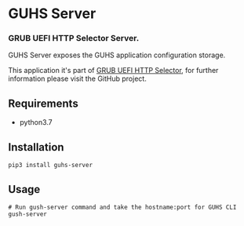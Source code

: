 # GUHS Server

### GRUB UEFI HTTP Selector Server.
GUHS Server exposes the GUHS application configuration storage.

This application it's part of [GRUB UEFI HTTP Selector](https://github.com/jamofer/grub-uefi-http-selector), for
further information please visit the GitHub project.

## Requirements
* python3.7

## Installation
```shell
pip3 install guhs-server
```

## Usage
```shell
# Run gush-server command and take the hostname:port for GUHS CLI
gush-server
```

